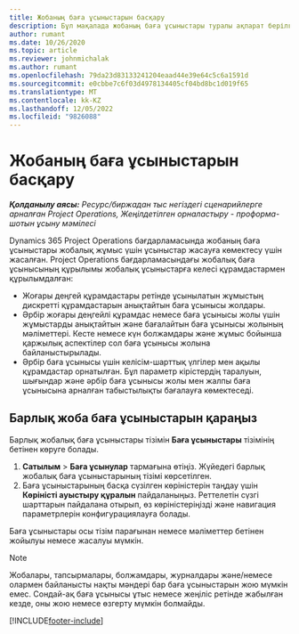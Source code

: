 ```yaml
---
title: Жобаның баға ұсыныстарын басқару
description: Бұл мақалада жобаның баға ұсыныстары туралы ақпарат берілген.
author: rumant
ms.date: 10/26/2020
ms.topic: article
ms.reviewer: johnmichalak
ms.author: rumant
ms.openlocfilehash: 79da23d83133241204eaad44e39e64c5c6a1591d
ms.sourcegitcommit: e0cbbe7c6f03d4978134405cf04bd8bc1d019f65
ms.translationtype: MT
ms.contentlocale: kk-KZ
ms.lasthandoff: 12/05/2022
ms.locfileid: "9826088"
---
```

# <a name="manage-project-quotes"></a>Жобаның баға ұсыныстарын басқару

_**Қолданылу аясы:** Ресурс/биржадан тыс негіздегі сценарийлерге арналған Project Operations, Жеңілдетілген орналастыру - проформа-шотын ұсыну мәмілесі_

Dynamics 365 Project Operations бағдарламасында жобаның баға ұсыныстары жобалық жұмыс үшін ұсыныстар жасауға көмектесу үшін жасалған. Project Operations бағдарламасындағы жобалық баға ұсынысының құрылымы жобалық ұсыныстарға келесі құрамдастармен құрылымдалған:

  - Жоғары деңгей құрамдастары ретінде ұсынылатын жұмыстың дискретті құрамдастарын анықтайтын баға ұсынысы жолдары.
  - Әрбір жоғары деңгейлі құрамдас немесе баға ұсынысы жолы үшін жұмыстарды анықтайтын және бағалайтын баға ұсынысы жолының мәліметтері. Кесте немесе күн болжамдары және жұмыс бойынша қаржылық аспектілер сол баға ұсынысы жолына байланыстырылады.
  - Әрбір баға ұсынысы үшін келісім-шарттық үлгілер мен ақылы құрамдастар орнатылған. Бұл параметр кірістердің таралуын, шығындар және әрбір баға ұсынысы жолы мен жалпы баға ұсынысына арналған табыстылықты бағалауға көмектеседі.

## <a name="view-all-project-quotes"></a>Барлық жоба баға ұсыныстарын қараңыз

Барлық жобалық баға ұсыныстары тізімін **Баға ұсыныстары** тізімінің бетінен көруге болады. 

1. **Сатылым** > **Баға ұсынулар** тармағына өтіңіз. Жүйедегі барлық жобалық баға ұсыныстарының тізімі көрсетілген. 
2. Баға ұсыныстарының басқа сүзілген көріністерін таңдау үшін **Көріністі ауыстыру құралын** пайдаланыңыз. Реттелетін сүзгі шарттарын пайдалана отырып, өз көріністеріңізді және навигация параметрлерін конфигурациялауға болады.

Баға ұсыныстары осы тізім парағынан немесе мәліметтер бетінен жойылуы немесе жасалуы мүмкін.

 > [!NOTE]
 > Жобалары, тапсырмалары, болжамдары, журналдары және/немесе олармен байланысты нақты мәндері бар баға ұсыныстарын жою мүмкін емес. Сондай-ақ баға ұсынысы ұтыс немесе жеңіліс ретінде жабылған кезде, оны жою немесе өзгерту мүмкін болмайды. 


[!INCLUDE[footer-include](../../includes/footer-banner.md)]
